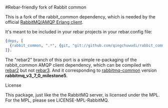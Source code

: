 #Rebar-friendly fork of Rabbit common

This is a fork of the rabbit_common dependency, which is needed by the official [RabbitMQ/AMQP Erlang client][1].

It's meant to be included in your rebar projects in your rebar.config file:

```Erlang
{deps, [
  {rabbit_common, ".*", {git, "git://github.com/qingchuwudi/rabbit_common.git", {branch, "rebar2"}}}
]}.
```

The "rebar2" branch of this port is a simple re-packaging of the rabbit_common AMQP client dependency, which can be compiled with [rebar2][3] but not [rebar3][4]. And it corresponding to [rabbitmq-common][2] version **rabbitmq_v3_7_0_milestone5**.

License

This package, just like the the RabbitMQ server, is licensed under the MPL. For the MPL, please see LICENSE-MPL-RabbitMQ.


[1]: https://github.com/rabbitmq/rabbitmq-erlang-client
[2]: https://github.com/rabbitmq/rabbitmq-common
[3]: https://github.com/rebar/rebar.git
[4]: https://github.com/erlang/rebar3.git